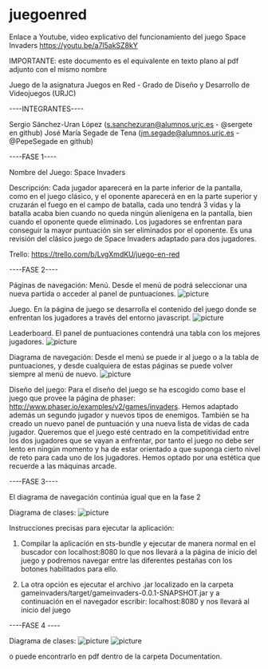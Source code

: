 ﻿# juegoenred

Enlace a Youtube, video explicativo del funcionamiento del juego Space Invaders
https://youtu.be/a7l5akSZ8kY

IMPORTANTE: este documento es el equivalente en texto plano al pdf adjunto con el mismo nombre

Juego de la asignatura Juegos en Red - Grado de Diseño y Desarrollo de Videojuegos (URJC)

----INTEGRANTES----

Sergio Sánchez-Uran López (s.sanchezuran@alumnos.urjc.es - @sergete en github)
José María Segade de Tena (jm.segade@alumnos.urjc.es - @PepeSegade en github)


----FASE 1----

Nombre del Juego: Space Invaders

Descripción: 
Cada jugador aparecerá en la parte inferior de la pantalla, como en el juego clásico, y el oponente aparecerá en en la parte
superior y cruzarán el fuego en el campo de batalla, cada uno tendrá 3 vidas y la batalla acaba bien cuando no queda ningún
alienígena en la pantalla, bien cuando el oponente quede eliminado.
Los jugadores se enfrentan para conseguir la mayor puntuación sin ser eliminados por el oponente.
Es una revisión del clásico juego de Space Invaders adaptado para dos jugadores.


Trello: https://trello.com/b/LvgXmdKU/juego-en-red

----FASE 2----

Páginas de navegación:
Menú. Desde el menú de podrá seleccionar una nueva partida o acceder al panel de puntuaciones.
![picture](documentation/mainScreen.png)

Juego. En la página de juego se desarrolla el contenido del juego donde se enfrentan los jugadores a través del entorno javascript.
![picture](documentation/game.png)

Leaderboard. El panel de puntuaciones contendrá una tabla con los mejores jugadores.
![picture](documentation/score.png)

Diagrama de navegación:
Desde el menú se puede ir al juego o a la tabla de puntuaciones, y desde cualquiera de estas páginas se puede volver siempre al menú de nuevo.
![picture](documentation/navigation.png)


Diseño del juego:
Para el diseño del juego se ha escogido como base el juego que provee la página de phaser: http://www.phaser.io/examples/v2/games/invaders. 
Hemos adaptado además un segundo jugador y nuevos tipos de enemigos. 
También se ha creado un nuevo panel de puntuación y una nueva lista de vidas de cada jugador. 
Queremos que el juego esté centrado en la competitividad entre los dos jugadores que se vayan a enfrentar,
por tanto el juego no debe ser lento en ningún momento y ha de estar orientado a que suponga 
cierto nivel de reto para cada uno de los jugadores. 
Hemos optado por una estética que recuerde a las máquinas arcade. 

----FASE 3----

El diagrama de navegación continúa igual que en la fase 2

Diagrama de clases:
![picture](documentation/Diagrama_clases.png)

Instrucciones precisas para ejecutar la aplicación:
1) Compilar la aplicación en sts-bundle y ejecutar de manera normal en el buscador con localhost:8080
lo que nos llevará a la página de inicio del juego y podremos navegar entre las diferentes pestañas
con los botones habilitados para ello.

2) La otra opción es ejecutar el archivo .jar localizado en la carpeta gameinvaders/target/gameinvaders-0.0.1-SNAPSHOT.jar
   y a continuación en el navegador escribir: localhost:8080 y nos llevará al inicio del juego


----FASE 4 ----

Diagrama de clases:
![picture](documentation/DiagramadeClases1.png)
![picture](documentation/DiagramadeClases2.png)

o puede encontrarlo en pdf dentro de la carpeta Documentation.